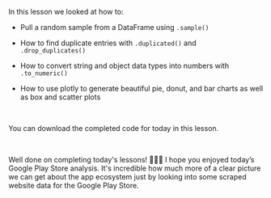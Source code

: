 <div data-purpose="safely-set-inner-html:rich-text-viewer:html" class="article-asset--content--1dAQ9 rt-scaffolding"><p>In this lesson we looked at how to:</p><ul><li><p>Pull a random sample from a DataFrame using <code>.sample()</code></p></li><li><p>How to find duplicate entries with <code>.duplicated()</code>&nbsp;and <code>.drop_duplicates()</code></p></li><li><p>How to convert string and object data types into numbers with <code>.to_numeric()</code></p></li><li><p>How to use plotly to generate beautiful pie, donut, and bar charts as well as box and scatter plots </p><p><br></p></li></ul><p>You can download the completed code for today in this lesson. </p><p><br></p><p>Well done on completing today's lessons!&nbsp;👏👏👏 I hope you enjoyed today’s Google Play Store analysis. It's incredible how much more of a clear picture we can get about the app ecosystem just by looking into some scraped website data for the Google Play Store. </p><p><br></p></div>